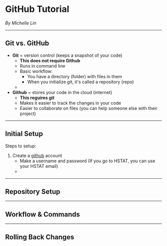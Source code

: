 # GitHub Tutorial

_By Michelle Lin_

---
## Git vs. GitHub

* **Git** = version control (keeps a snapshot of your code)
  * **This does not require Github**
  * Runs in command line
  * Basic workflow:
     * You have a directory (folder) with files in them
     * When you initialize git, it's called a repository (repo)
  * 
* **Github** = stores your code in the cloud (internet)
  * **This reguires git**
  * Makes it easier to track the changes in your code
  * Easier to collaborate on files (you can help someone else with their project)


---
## Initial Setup

Steps to setup:

1) Create a [github](https://github.com/) account
   * Make a username and password (If you go to HSTAT, you can use your HSTAT email)
   * 

---
## Repository Setup



---
## Workflow & Commands



---
## Rolling Back Changes